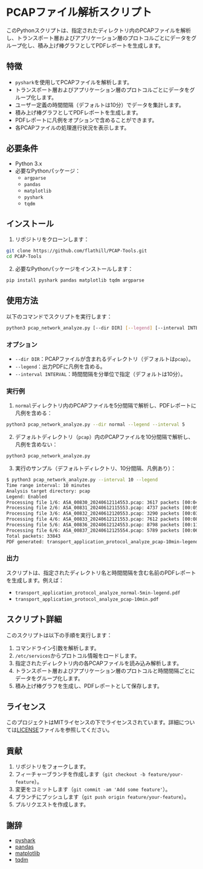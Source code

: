 # PCAPファイル解析スクリプト

このPythonスクリプトは、指定されたディレクトリ内のPCAPファイルを解析し、トランスポート層およびアプリケーション層のプロトコルごとにデータをグループ化し、積み上げ棒グラフとしてPDFレポートを生成します。

## 特徴

- `pyshark`を使用してPCAPファイルを解析します。
- トランスポート層およびアプリケーション層のプロトコルごとにデータをグループ化します。
- ユーザー定義の時間間隔（デフォルトは10分）でデータを集計します。
- 積み上げ棒グラフとしてPDFレポートを生成します。
- PDFレポートに凡例をオプションで含めることができます。
- 各PCAPファイルの処理進行状況を表示します。

## 必要条件

- Python 3.x
- 必要なPythonパッケージ：
  - `argparse`
  - `pandas`
  - `matplotlib`
  - `pyshark`
  - `tqdm`

## インストール

1. リポジトリをクローンします：

```bash
git clone https://github.com/flathill/PCAP-Tools.git
cd PCAP-Tools
```

2. 必要なPythonパッケージをインストールします：

```bash
pip install pyshark pandas matplotlib tqdm argparse
```

## 使用方法

以下のコマンドでスクリプトを実行します：

```bash
python3 pcap_network_analyze.py [--dir DIR] [--legend] [--interval INTERVAL]
```

### オプション

- `--dir DIR`：PCAPファイルが含まれるディレクトリ（デフォルトは`pcap`）。
- `--legend`：出力PDFに凡例を含める。
- `--interval INTERVAL`：時間間隔を分単位で指定（デフォルトは10分）。

### 実行例

1. `normal`ディレクトリ内のPCAPファイルを5分間隔で解析し、PDFレポートに凡例を含める：

```bash
python3 pcap_network_analyze.py --dir normal --legend --interval 5
```

2. デフォルトディレクトリ（`pcap`）内のPCAPファイルを10分間隔で解析し、凡例を含めない：

```bash
python3 pcap_network_analyze.py
```

3. 実行のサンプル（デフォルトディレクトリ、10分間隔、凡例あり）：

```bash
$ python3 pcap_network_analyze.py --interval 10 --legend
Time range interval: 10 minutes
Analysis target directory: pcap
Legend: Enabled
Processing file 1/6: ASA_00830_20240612114553.pcap: 3617 packets [00:04, 894.34 packets/s]
Processing file 2/6: ASA_00831_20240612115553.pcap: 4737 packets [00:05, 855.18 packets/s]
Processing file 3/6: ASA_00832_20240612120553.pcap: 3290 packets [00:03, 876.68 packets/s]
Processing file 4/6: ASA_00833_20240612121553.pcap: 7612 packets [00:08, 942.08 packets/s]
Processing file 5/6: ASA_00836_20240612124553.pcap: 8798 packets [00:11, 747.91 packets/s]
Processing file 6/6: ASA_00837_20240612125554.pcap: 5789 packets [00:06, 851.84 packets/s]
Total packets: 33843
PDF generated: transport_application_protocol_analyze_pcap-10min-legend.pdf
```

### 出力

スクリプトは、指定されたディレクトリ名と時間間隔を含む名前のPDFレポートを生成します。例えば：

- `transport_application_protocol_analyze_normal-5min-legend.pdf`
- `transport_application_protocol_analyze_pcap-10min.pdf`

## スクリプト詳細

このスクリプトは以下の手順を実行します：

1. コマンドライン引数を解析します。
2. `/etc/services`からプロトコル情報をロードします。
3. 指定されたディレクトリ内の各PCAPファイルを読み込み解析します。
4. トランスポート層およびアプリケーション層のプロトコルと時間間隔ごとにデータをグループ化します。
5. 積み上げ棒グラフを生成し、PDFレポートとして保存します。

## ライセンス

このプロジェクトはMITライセンスの下でライセンスされています。詳細については[LICENSE](LICENSE)ファイルを参照してください。

## 貢献

1. リポジトリをフォークします。
2. フィーチャーブランチを作成します（`git checkout -b feature/your-feature`）。
3. 変更をコミットします（`git commit -am 'Add some feature'`）。
4. ブランチにプッシュします（`git push origin feature/your-feature`）。
5. プルリクエストを作成します。

## 謝辞

- [pyshark](https://github.com/KimiNewt/pyshark)
- [pandas](https://pandas.pydata.org/)
- [matplotlib](https://matplotlib.org/)
- [tqdm](https://github.com/tqdm/tqdm)
